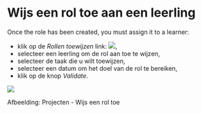 # Wijs een rol toe aan een leerling

Once the role has been created, you must assign it to a learner:

* klik op de _Rollen toewijzen_ link: ![](../../.gitbook/assets/graphics315%20%283%29.gif),
* selecteer een leerling om de rol aan toe te wijzen,
* selecteer de taak die u wilt toewijzen,
* selecteer een datum om het doel van de rol te bereiken,
* klik op de knop _Validate_.

![](../../.gitbook/assets/images239%20%283%29.png)

Afbeelding: Projecten - Wijs een rol toe
